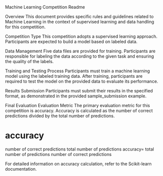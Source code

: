 Machine Learning Competition Readme

Overview
This document provides specific rules and guidelines related to Machine Learning in the context of supervised learning and data handling for this competition.

Competition Type
This competition adopts a supervised learning approach. Participants are expected to build a model based on labeled data.

Data Management
Five data files are provided for training. Participants are responsible for labeling the data according to the given task and ensuring the quality of the labels.

Training and Testing Process
Participants must train a machine learning model using the labeled training data. After training, participants are required to test the model on the provided data to evaluate its performance.

Results Submission
Participants must submit their results in the specified format, as demonstrated in the provided sample_submission example.

Final Evaluation
Evaluation Metric
The primary evaluation metric for this competition is accuracy. Accuracy is calculated as the number of correct predictions divided by the total number of predictions.

accuracy
=
number of correct predictions
total number of predictions
accuracy= 
total number of predictions
number of correct predictions
​
 

For detailed information on accuracy calculation, refer to the Scikit-learn documentation.

